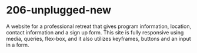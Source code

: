 # 206-unplugged-new
A website for a professional retreat that gives program information, location, contact information and a sign up form. This site is fully responsive using media, queries, flex-box, and it also utilizes keyframes, buttons and an input in a form. 
